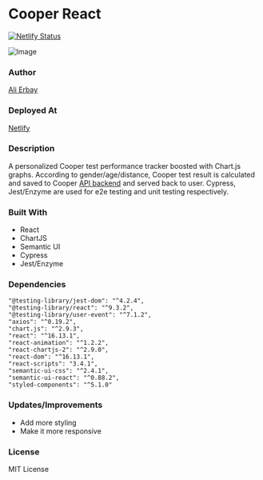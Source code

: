 # Cooper React

[![Netlify Status](https://api.netlify.com/api/v1/badges/a2fde8d9-ddf6-437e-90ad-93105ae28c9f/deploy-status)](https://app.netlify.com/sites/frosty-perlman-b731b4/deploys)

![Image](https://i.imgur.com/b8remLV.png)

### Author
[Ali Erbay](https://github.com/kermit-klein)

### Deployed At

[Netlify](https://frosty-perlman-b731b4.netlify.app/)

### Description

A personalized Cooper test performance tracker boosted with Chart.js graphs. According to gender/age/distance, Cooper test result is calculated and saved to Cooper [API backend](https://github.com/kermit-klein/cooper-rails) and served back to user. Cypress, Jest/Enzyme are used for e2e testing and unit testing respectively.

### Built With

- React
- ChartJS
- Semantic UI
- Cypress
- Jest/Enzyme

### Dependencies

    "@testing-library/jest-dom": "^4.2.4",
    "@testing-library/react": "^9.3.2",
    "@testing-library/user-event": "^7.1.2",
    "axios": "^0.19.2",
    "chart.js": "^2.9.3",
    "react": "^16.13.1",
    "react-animation": "^1.2.2",
    "react-chartjs-2": "^2.9.0",
    "react-dom": "^16.13.1",
    "react-scripts": "3.4.1",
    "semantic-ui-css": "^2.4.1",
    "semantic-ui-react": "^0.88.2",
    "styled-components": "^5.1.0"

### Updates/Improvements
- Add more styling
- Make it more responsive

### License
MIT License
